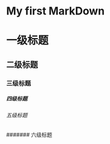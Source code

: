 # My first MarkDown

#        一级标题
##       二级标题
###      三级标题
#####    四级标题
######   五级标题
#######  六级标题
